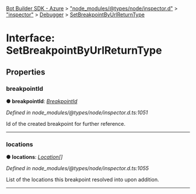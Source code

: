 [Bot Builder SDK - Azure](../README.md) > ["node_modules/@types/node/inspector.d"](../modules/_node_modules__types_node_inspector_d_.md) > ["inspector"](../modules/_node_modules__types_node_inspector_d_._inspector_.md) > [Debugger](../modules/_node_modules__types_node_inspector_d_._inspector_.debugger.md) > [SetBreakpointByUrlReturnType](../interfaces/_node_modules__types_node_inspector_d_._inspector_.debugger.setbreakpointbyurlreturntype.md)



# Interface: SetBreakpointByUrlReturnType


## Properties
<a id="breakpointid"></a>

###  breakpointId

**●  breakpointId**:  *[BreakpointId](../modules/_node_modules__types_node_inspector_d_._inspector_.debugger.md#breakpointid)* 

*Defined in node_modules/@types/node/inspector.d.ts:1051*



Id of the created breakpoint for further reference.




___

<a id="locations"></a>

###  locations

**●  locations**:  *[Location](_node_modules__types_node_inspector_d_._inspector_.debugger.location.md)[]* 

*Defined in node_modules/@types/node/inspector.d.ts:1055*



List of the locations this breakpoint resolved into upon addition.




___


